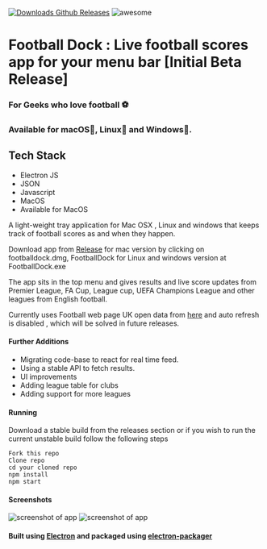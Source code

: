 [![ Downloads Github Releases](https://img.shields.io/github/downloads/nikhilmufc7/Football-Dock/latest/total.svg)](https://github.com/nikhilmufc7/Football-Dock/releases)   ![awesome](https://img.shields.io/badge/awesome-yes-green.svg)

# Football Dock : Live football scores app for your menu bar [Initial Beta Release]
### For Geeks who love football :soccer:
### Available for macOS:apple:, Linux:penguin: and Windows:checkered_flag:.

## Tech Stack
- Electron JS
- JSON
- Javascript
- MacOS
- Available for MacOS


A light-weight tray application for Mac OSX , Linux and windows that keeps track of football scores as and when they happen.

Download app from [Release](https://github.com/nikhilmufc7/Football-Dock/releases) for mac version by clicking on footballdock.dmg, FootballDock for Linux and windows version at FootballDock.exe

The app sits in the top menu and gives results and live score updates from Premier League, FA Cup, League cup, UEFA Champions League and other leagues from English football.

Currently uses Football web page UK open data from [here](https://www.footballwebpages.co.uk/vidiprinter.json) and auto refresh is disabled , which will be solved in future releases.

#### Further Additions
+ Migrating code-base to react for real time feed.
+ Using a stable API to fetch results.
+ UI improvements
+ Adding league table for clubs
+ Adding support for more leagues

#### Running
Download a stable build from the releases section or if you wish to run the current unstable build follow the following steps

```
Fork this repo
Clone repo
cd your cloned repo
npm install
npm start

```
#### Screenshots

![screenshot of app](screenshot1.png)  ![screenshot of app](screenshot2.png)

#### Built using [Electron](https://www.npmjs.com/package/electron) and packaged using [electron-packager](https://www.npmjs.com/package/electron-packager)
